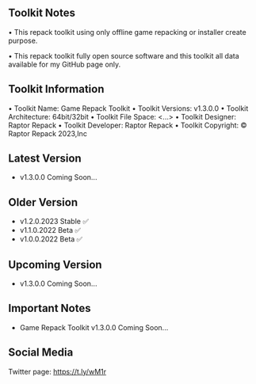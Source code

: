 Toolkit Notes
-----------------------------------------------

• This repack toolkit using only offline game repacking or installer create purpose.

• This repack toolkit fully open source software and this toolkit all data available for my GitHub page only.

Toolkit Information
-----------------------------------------------
• Toolkit Name: Game Repack Toolkit
• Toolkit Versions: v1.3.0.0
• Toolkit Architecture: 64bit/32bit
• Toolkit File Space: <...>
• Toolkit Designer: Raptor Repack
• Toolkit Developer: Raptor Repack
• Toolkit Copyright: © Raptor Repack 2023,Inc

Latest Version
-----------------------------------------------
- v1.3.0.0 Coming Soon...

Older Version
-----------------------------------------------
- v1.2.0.2023 Stable ✅
- v1.1.0.2022 Beta ✅
- v1.0.0.2022 Beta ✅

Upcoming Version
-----------------------------------------------
- v1.3.0.0 Coming Soon...

Important Notes
-----------------------------------------------
- Game Repack Toolkit v1.3.0.0 Coming Soon...

Social Media
-----------------------------------------------
Twitter page: https://t.ly/wM1r
